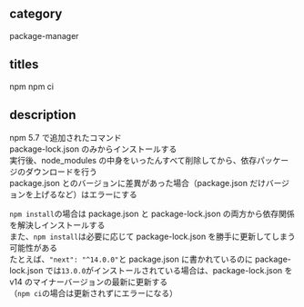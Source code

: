 ## category

package-manager

## titles

npm
npm ci

## description

npm 5.7 で追加されたコマンド  
package-lock.json のみからインストールする  
実行後、node_modules の中身をいったんすべて削除してから、依存パッケージのダウンロードを行う  
package.json とのバージョンに差異があった場合（package.json だけバージョンを上げるなど）はエラーにする

`npm install`の場合は package.json と package-lock.json の両方から依存関係を解決しインストールする  
また、`npm install`は必要に応じて package-lock.json を勝手に更新してしまう可能性がある  
たとえば、`"next": "^14.0.0"`と package.json に書かれているのに package-lock.json では`13.0.0`がインストールされている場合は、package-lock.json を v14 のマイナーバージョンの最新に更新する  
（`npm ci`の場合は更新されずにエラーになる）
